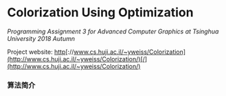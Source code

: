 # Colorization Using Optimization

*Programming Assignment 3 for Advanced Computer Graphics at Tsinghua University 2018 Autumn*

Project website: [http](http://www.cs.huji.ac.il/~yweiss/Colorization/)[://www.cs.huji.ac.il/~yweiss/Colorization](http://www.cs.huji.ac.il/~yweiss/Colorization/)[/](http://www.cs.huji.ac.il/~yweiss/Colorization/) 

### 算法简介

